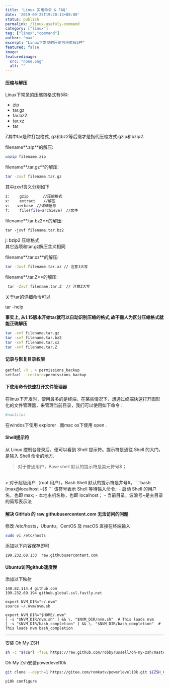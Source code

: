 ```yaml
---
title: 'Linux 实用命令 & FAQ'
date: '2019-09-25T19:20:14+08:00'
status: publish
permalink: /linux-usefuly-command
category: ["linux"] 
tag: ["linux","command"]
author: "max"
excerpt: "Linux下常见的压缩包格式有5种"
featured: false
image: 
featuredimage:
  src: "none.png"
  alt: ""
---
```

#### 压缩与解压

 Linux下常见的压缩包格式有5种:

- zip
- tar.gz
- tar.bz2
- tar.xz
- tar

Z其中tar是种打包格式, gz和bz2等后缀才是指代压缩方式:gzip和bzip2.

 filename**.zip**的解压:

```bash
unzip filename.zip 
```

filename**.tar.gz**的解压:

```bash
tar -zxvf filename.tar.gz
```

其中zxvf含义分别如下

```bash
z: 　　gzip  　　 //压缩格式
x: 　　extract　  //解压
v:　　verbose　//详细信息
f: 　　file(file=archieve)　//文件 
```

filename**.tar.bz2**的解压:

```bash
tar -jxvf filename.tar.bz2
```

j: bzip2 压缩格式  
其它选项和tar.gz解压含义相同

filename**.tar.xz**的解压:

```bash
tar -Jxvf filename.tar.xz // 注意J大写  
```

filename**.tar.Z**的解压:

```bash
 tar -Zxvf filename.tar.Z  // 注意Z大写  
```

关于tar的详细命令可以

tar –help

**事实上, 从1.15版本开始tar就可以自动识别压缩的格式,故不需人为区分压缩格式就能正确解压**

```bash
tar -xvf filename.tar.gz
tar -xvf filename.tar.bz2
tar -xvf filename.tar.xz
tar -xvf filename.tar.Z 
```

####  记录与恢复目录权限 

```bash
getfacl -R . > permissions_backup
setfacl --restore=permissions_backup 
```

####  下使用命令快速打开文件管理器 

 在linux下开发时，使用最多的是终端，在某些情况下，想通过终端快速打开图形化的文件管理器，来管理当前目录，我们可以使用如下命令：

```bash
#nautilus
```

在windos下使用 explorer . 而mac os下使用 open .



#### Shell提示符

从 Linux 控制台登录后，便可以看到 Shell 提示符。提示符是通往 Shell 的大门，是输入 Shell 命令的地方.

> 对于普通用户，Base shell 默认的提示符是美元符号$；
<br>
> 对于超级用户（root 用户），Bash Shell 默认的提示符是井号#。
```bash
[max@localhost ~]$
```
该符号表示 Shell 等待输入命令.:
- 启动 Shell 的用户名，也即 max;
- 本地主机名称，也即 localhost；
- 当前目录，波浪号~是主目录的简写表示法



#### 解决 GitHub 的 raw.githubusercontent.com 无法访问的问题
修改 /etc/hosts，Ubuntu，CentOS 及 macOS 直接在终端输入
```bash
sudo vi /etc/hosts
```

添加以下内容保存即可

```
199.232.68.133  raw.githubusercontent.com
```

#### Ubuntu访问github速度慢
添加以下映射
```bash:title=/etc/hosts
140.82.114.4 github.com
199.232.69.194 github.global.ssl.fastly.net
```

```bash:title=bash中输入
export NVM_DIR="~/.nvm"
source ~/.nvm/nvm.sh
```

```bash:title=.zshrc文件底部中添加添加bashrc内容
export NVM_DIR="$HOME/.nvm"
[ -s "$NVM_DIR/nvm.sh" ] && \. "$NVM_DIR/nvm.sh"  # This loads nvm
[ -s "$NVM_DIR/bash_completion" ] && \. "$NVM_DIR/bash_completion"  # This loads nvm bash_completion
```
---

安装 Oh My ZSH
```bash
sh -c "$(curl -fsSL https://raw.github.com/robbyrussell/oh-my-zsh/master/tools/install.sh)"
```

Oh My Zsh安装powerlevel10k
```bash
git clone --depth=1 https://gitee.com/romkatv/powerlevel10k.git ${ZSH_CUSTOM:-$HOME/.oh-my-zsh/custom}/themes/powerlevel10k
```


```bash:title=重配置
p10k configure
```
